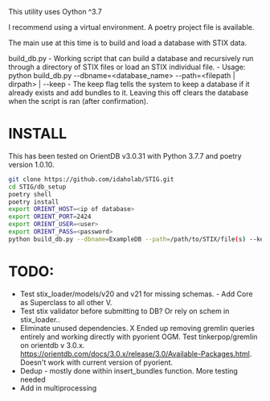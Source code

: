 This utility uses Oython ^3.7

I recommend using a virtual environment. A poetry project file is available.

The main use at this time is to build and load a database with STIX data.

build_db.py - Working script that can build a database and recursively run through a directory of STIX files or load an STIX individual file.
    - Usage: python build_db.py --dbname=<database_name> --path=<filepath | dirpath> | --keep
    - The keep flag tells the system to keep a database if it already exists and add bundles to it.  Leaving this off clears the database when the script is ran (after confirmation).

# INSTALL
This has been tested on OrientDB v3.0.31 with Python 3.7.7 and poetry version 1.0.10.

```bash
git clone https://github.com/idaholab/STIG.git
cd STIG/db_setup
poetry shell
poetry install
export ORIENT_HOST=<ip of database>
export ORIENT_PORT=2424
export ORIENT_USER=<user>
export ORIENT_PASS=<password>
python build_db.py --dbname=ExampleDB --path=/path/to/STIX/file(s) --keep
```

# TODO:
* Test stix_loader/models/v20 and v21 for missing schemas. - Add Core as Superclass to all other V.
* Test stix validator before submitting to DB?  Or rely on schem in stix_loader..
* Eliminate unused dependencies.
X Ended up removing gremlin queries entirely and working directly with pyorient OGM.  Test tinkerpop/gremlin on orientdb v 3.0.x. https://orientdb.com/docs/3.0.x/release/3.0/Available-Packages.html.  Doesn't work with current version of pyorient.
* Dedup - mostly done within insert_bundles function.  More testing needed
* Add in multiprocessing

